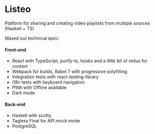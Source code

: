 # Listeo
Platform for sharing and creating video playlists from multiple sources (Haskell + TS)

Maxed out technical spec:
#### Front-end
* React with TypeScript, purify-ts, hooks and a little bit of redux for context
* Webpack for builds, Babel 7 with progressive polyfilling
* Integration tests with react-testing-library
* i18n tests with keyboard navigation
* PWA with Offline available
* Dark mode

#### Back-end
* Haskell with scotty
* Tagless Final for API mock mode 
* PostgreSQL
